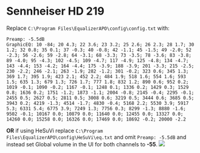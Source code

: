 # Sennheiser HD 219
Replace `C:\Program Files\EqualizerAPO\config\config.txt` with:
```
Preamp: -5.5dB
GraphicEQ: 10 -84; 20 4.3; 22 3.6; 23 3.2; 25 2.6; 26 2.3; 28 1.7; 30 1.2; 32 0.8; 35 0.1; 37 -0.3; 40 -0.8; 42 -1.1; 45 -1.5; 49 -2.0; 52 -2.3; 56 -2.6; 59 -2.8; 64 -3.1; 68 -3.3; 73 -3.5; 78 -3.6; 83 -3.8; 89 -4.0; 95 -4.3; 102 -4.5; 109 -4.7; 117 -4.9; 125 -4.8; 134 -4.7; 143 -4.4; 153 -4.2; 164 -4.4; 175 -3.9; 188 -3.9; 201 -3.3; 215 -2.5; 230 -2.2; 246 -2.1; 263 -1.9; 282 -1.2; 301 -0.2; 323 0.6; 345 1.3; 369 1.7; 395 1.9; 423 2.1; 452 2.2; 484 1.9; 518 1.6; 554 1.6; 593 1.5; 635 1.3; 679 1.3; 726 1.7; 777 1.8; 832 1.2; 890 0.6; 952 0.2; 1019 -0.1; 1090 -0.2; 1167 -0.1; 1248 0.1; 1336 0.2; 1429 0.3; 1529 0.8; 1636 0.2; 1751 -1.2; 1873 -1.1; 2004 -0.8; 2145 -0.4; 2295 -0.1; 2455 0.5; 2627 0.5; 2811 0.5; 3008 0.6; 3219 0.5; 3444 0.6; 3685 0.5; 3943 0.2; 4219 -1.3; 4514 -1.7; 4830 -0.4; 5168 2.2; 5530 3.9; 5917 5.3; 6331 5.4; 6775 3.9; 7249 1.3; 7756 0.3; 8299 -1.3; 8880 -1.6; 9502 -0.1; 10167 0.0; 10879 0.0; 11640 0.0; 12455 0.0; 13327 0.0; 14260 0.0; 15258 0.0; 16326 0.0; 17469 0.0; 18692 -0.2; 20000 -2.2
```
**OR** if using HeSuVi replace `C:\Program Files\EqualizerAPO\config\HeSuVi\eq.txt` and omit `Preamp: -5.5dB` and instead set Global volume in the UI for both channels to **-55**.
![](https://raw.githubusercontent.com/jaakkopasanen/AutoEq/master/results/SBAF-Serious/innerfidelity/onear/Sennheiser%20HD%20219/Sennheiser%20HD%20219.png)